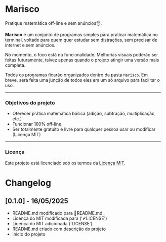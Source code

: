 # Marisco

Pratique matemática off-line e sem anúncios👌.

**Marisco** é um conjunto de programas simples para praticar matemática no terminal, voltado para quem quer estudar sem distrações, sem precisar de internet e sem anúncios.

No momento, o foco está na funcionalidade. Melhorias visuais poderão ser feitas futuramente, talvez apenas quando o projeto atingir uma versão mais completa.

Todos os programas ficarão organizados dentro da pasta `Marisco`. Em breve, será feita uma junção de todos eles em um só arquivo para facilitar o uso.

___

### Objetivos do projeto

- Oferecer prática matemática básica (adição, subtração, multiplicação, etc.)
- Funcionar 100% off-line
- Ser totalmente gratuito e livre para qualquer pessoa usar ou modificar (Licença MIT)

___

### Licença
Este projeto está licenciado sob os termos da [Licença MIT](LICENSE).


# Changelog

## [0.1.0] - 16/05/2025
- README.md modificado para 📄README.md
- Licença do MIT modificada para ('✔LICENSE')
- Licença do MIT adicionada ('LICENSE')
- README.md criado com descrição do projeto
- início do projeto
